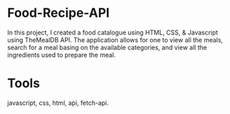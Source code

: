 # Food-Recipe-API
In this project, I created a food catalogue using HTML, CSS, &amp; Javascript using TheMealDB API. The application allows for one to view all the meals, search for a meal basing on the available categories, and view all the ingredients used to prepare the meal.

# Tools
javascript, css, html, api, fetch-api.